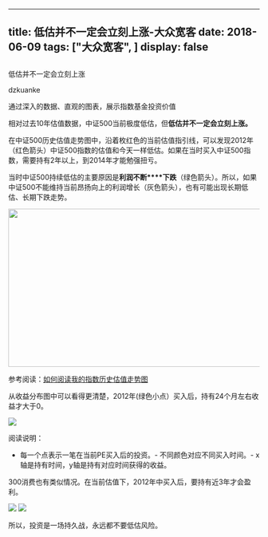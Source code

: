 
---
title:   低估并不一定会立刻上涨-大众宽客
date: 2018-06-09
tags: ["大众宽客", ]
display: false
---


## 



低估并不一定会立刻上涨




dzkuanke




通过深入的数据、直观的图表，展示指数基金投资价值


相对过去10年估值数据，中证500当前极度低估，但**低估并不一定会立刻上涨。**



在中证500历史估值走势图中，沿着枚红色的当前估值指引线，可以发现2012年（红色箭头）中证500指数的估值和今天一样低估。如果在当时买入中证500指数，需要持有2年以上，到2014年才能勉强扭亏。



当时中证500持续低估的主要原因是**利润不断****下跌**（绿色箭头）。所以，如果中证500不能维持当前昂扬向上的利润增长（灰色箭头），也有可能出现长期低估、长期下跌走势。

<img class="" data-copyright="0" data-cropselx1="0" data-cropselx2="558" data-cropsely1="0" data-cropsely2="327" data-ratio="0.56796875" data-s="300,640" src="https://mmbiz.qpic.cn/mmbiz_jpg/PKw3FQPmhIjibxXHiaZdJQhqSnaiaDJmFQianDicEiarotyrwEBcOFn1aH6WDCBT9Wic99MGprMrEjo1lgLH5Vjh1C80Q/640?wx_fmt=jpeg" data-type="jpeg" data-w="1280" style="width: 558px;height: 317px;"/>

参考阅读：[如何阅读我的指数历史估值走势图](http://mp.weixin.qq.com/s?__biz=MzAwMTc1MDcwNw==&amp;mid=2648272715&amp;idx=1&amp;sn=d24a7d159b4759e7d1b0a4ab0aaa9c46&amp;chksm=82f92c97b58ea5811a332f94fe1737016e3746b24be59485368eafaf094ef53f828688cb62ae&amp;scene=21#wechat_redirect)





从收益分布图中可以看得更清楚，2012年(绿色小点）买入后，持有24个月左右收益才大于0。

<img class="" data-copyright="0" data-ratio="0.5890625" data-s="300,640" src="https://mmbiz.qpic.cn/mmbiz_jpg/PKw3FQPmhIjibxXHiaZdJQhqSnaiaDJmFQiasROic4nrQhPLkCvkHtJhLicNibrSdUshwkZh7ELhYYEm1ZOiaic7lJg8X8g/640?wx_fmt=jpeg" data-type="jpeg" data-w="1280" style=""/>

阅读说明：
- 每一个点表示一笔在当前PE买入后的投资。- 不同颜色对应不同买入时间。- x轴是持有时间，y轴是持有对应时间获得的收益。




300消费也有类似情况。在当前估值下，2012年中买入后，要持有近3年才会盈利。



<img class="" data-copyright="0" data-ratio="0.57578125" data-s="300,640" src="https://mmbiz.qpic.cn/mmbiz_jpg/PKw3FQPmhIjibxXHiaZdJQhqSnaiaDJmFQiaUKIt00wqfh3DGYOfnwMR8Zpa46h6WFSAzLcdh8ABIuPwLEbbuicic6jg/640?wx_fmt=jpeg" data-type="jpeg" data-w="1280" style=""/>

<img class="" data-copyright="0" data-ratio="0.59921875" data-s="300,640" src="https://mmbiz.qpic.cn/mmbiz_jpg/PKw3FQPmhIjibxXHiaZdJQhqSnaiaDJmFQiatL60SPw5kXDknyNP3iaP2sFDKGNaBt1iaHu5XT2WVM4iaYyJwTMcCNIiag/640?wx_fmt=jpeg" data-type="jpeg" data-w="1280" style=""/>



所以，投资是一场持久战，永远都不要低估风险。









